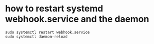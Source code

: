 # how to restart systemd webhook.service and the daemon

```
sudo systemctl restart webhook.service
sudo systemctl daemon-reload
```
